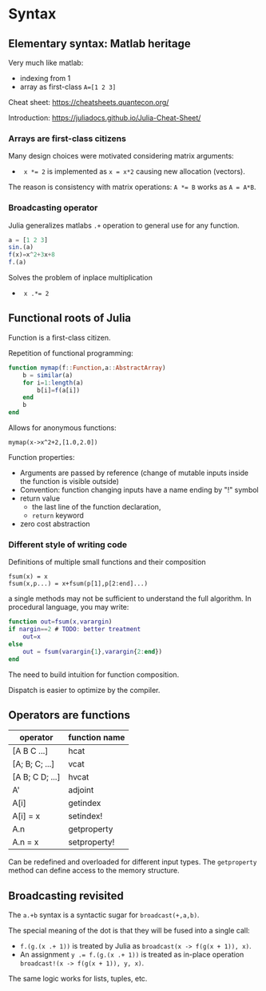 # Syntax

## Elementary syntax: Matlab heritage
Very much like matlab:
- indexing from  1
- array as first-class ```A=[1 2 3]```

Cheat sheet: https://cheatsheets.quantecon.org/

Introduction: https://juliadocs.github.io/Julia-Cheat-Sheet/


### Arrays are first-class citizens

Many design choices were motivated considering matrix arguments:

- ``` x *= 2``` is implemented as ```x = x*2``` causing new allocation (vectors).

The reason is consistency with matrix operations: ```A *= B``` works as ```A = A*B```.

### Broadcasting operator

Julia generalizes matlabs ```.+``` operation to general use for any function. 
```julia
a = [1 2 3]
sin.(a)
f(x)=x^2+3x+8
f.(a)
```
Solves the problem of inplace multiplication
- ``` x .*= 2``` 



## Functional roots of Julia
Function is a first-class citizen.

Repetition of functional programming:
```julia 
function mymap(f::Function,a::AbstractArray)
    b = similar(a)
    for i=1:length(a)
        b[i]=f(a[i])
    end
    b
end
```

Allows for anonymous functions:
```
mymap(x->x^2+2,[1.0,2.0])
```

Function properties:
- Arguments are passed by reference (change of mutable inputs inside the function is visible outside)
- Convention: function changing inputs have a name ending by "!" symbol
- return value 
  -  the last line of the function declaration, 
  - ```return``` keyword
- zero cost abstraction

### Different style of writing code

Definitions of multiple small functions and their composition
```
fsum(x) = x
fsum(x,p...) = x+fsum(p[1],p[2:end]...)
```
a single methods may not be sufficient to understand the full algorithm. In procedural language, you may write:
```matlab
function out=fsum(x,varargin)
if nargin==2 # TODO: better treatment
    out=x
else
    out = fsum(varargin{1},varargin{2:end})
end
```
The need to build intuition for function composition.

Dispatch is easier to optimize by the compiler.


## Operators are functions

| operator | function name |
| --- | --- |
| [A B C ...]	| hcat |
| [A; B; C; ...]	|vcat|
| [A B; C D; ...]	|hvcat|
| A'|	adjoint|
| A[i]	|getindex|
| A[i] = x	|setindex!|
| A.n|	getproperty|
| A.n = x	|setproperty!|


Can be redefined and overloaded for different input types. The ```getproperty``` method can define access to the memory structure.

## Broadcasting revisited

The ```a.+b``` syntax is a syntactic sugar for ```broadcast(+,a,b)```.

The special meaning of the dot is that they will be fused into a single call:

- ```f.(g.(x .+ 1))``` is treated by Julia as ```broadcast(x -> f(g(x + 1)), x)```. 
- An assignment ```y .= f.(g.(x .+ 1))``` is treated as in-place operation ```broadcast!(x -> f(g(x + 1)), y, x)```.

The same logic works for lists, tuples, etc.
